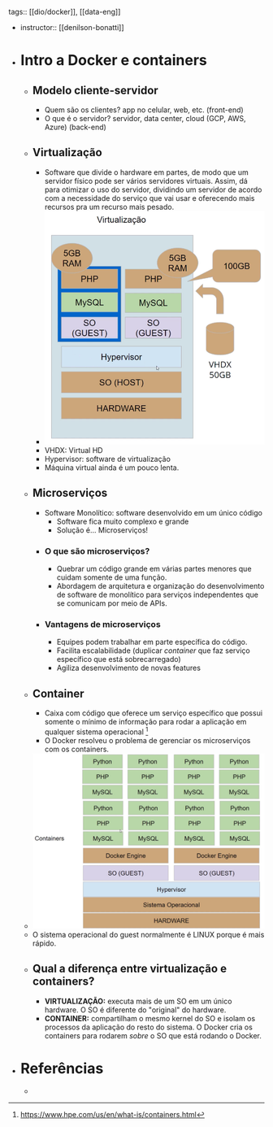 tags:: [[dio/docker]], [[data-eng]]

- instructor:: [[denilson-bonatti]]
- # Intro a Docker e containers
	- ## Modelo cliente-servidor
		- Quem são os clientes? app no celular, web, etc. (front-end)
		- O que é o servidor? servidor, data center, cloud (GCP, AWS, Azure) (back-end)
	- ## Virtualização
		- Software que divide o hardware em partes, de modo que um servidor físico pode ser vários servidores virtuais. Assim, dá para otimizar o uso do servidor, dividindo um servidor de acordo com a necessidade do serviço que vai usar e oferecendo mais recursos pra um recurso mais pesado.
		- ![image.png](../assets/image_1730751512554_0.png)
		- VHDX: Virtual HD
		- Hypervisor: software de virtualização
		- Máquina virtual ainda é um pouco lenta.
	- ## Microserviços
		- Software Monolítico: software desenvolvido em um único código
			- Software fica muito complexo e grande
			- Solução é... Microserviços!
		- ### O que são microserviços?
			- Quebrar um código grande em várias partes menores que cuidam somente de uma função.
			- Abordagem de arquitetura e organização do desenvolvimento de software de monolítico para serviços independentes que se comunicam por meio de APIs.
		- ### Vantagens de microserviços
			- Equipes podem trabalhar em parte específica do código.
			- Facilita escalabilidade (duplicar *container* que faz serviço específico que está sobrecarregado)
			- Agiliza desenvolvimento de novas features
	- ## Container
		- Caixa com código que oferece um serviço específico que possui somente o mínimo de informação para rodar a aplicação em qualquer sistema operacional [^1]
		- O Docker resolveu o problema de gerenciar os microserviços com os containers.
	- ![image.png](../assets/image_1730752343237_0.png)
	- O sistema operacional do guest normalmente é LINUX porque é mais rápido.
	- ## Qual a diferença entre virtualização e containers?
		- **VIRTUALIZAÇÃO:** executa mais de um SO em um único hardware. O SO é diferente do "original" do hardware.
		- **CONTAINER:** compartilham o mesmo kernel do SO e isolam os processos da aplicação do resto do sistema. O Docker cria os containers para rodarem *sobre* o SO que está rodando o Docker.
- # Referências
	- [^1]: https://www.hpe.com/us/en/what-is/containers.html